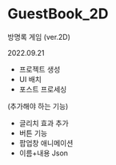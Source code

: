 # GuestBook_2D
방명록 게임 (ver.2D)


2022.09.21
- 프로젝트 생성
- UI 배치
- 포스트 프로세싱

(추가해야 하는 기능)
- 글리치 효과 추가
- 버튼 기능
- 팝업창 애니메이션
- 이름+내용 Json 
